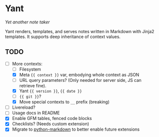 Yant
===

*Yet another note taker*

Yant renders, templates, and serves notes written in Markdown with Jinja2 templates. It supports deep inheritance of context values.

## TODO

- [ ] More contexts:
  - [ ] Filesystem
  - [x] Meta `{{ context }}` var, embodying whole context as JSON
  - [ ] URL query parameters? (Only needed for server side, JS can retrieve fine).
  - [x] Yant `{{ version }}`, `{{ date }}`
  - [ ] `{{ git }}`?
  - [x] Move special contexts to `__` prefix (breaking)
- [ ] Livereload?
- [ ] Usage docs in README
- [x] Enable GFM tables, fenced code blocks
- [x] Checklists? (Needs custom extension)
- [x] Migrate to [python-markdown](https://github.com/Python-Markdown/markdown) to better enable future extensions
